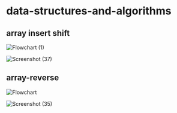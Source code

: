 # data-structures-and-algorithms

## array insert shift
![Flowchart (1)](https://user-images.githubusercontent.com/98964675/159132909-f283fd25-8a3a-4699-a5c1-9ceac04dd3ce.jpg)

![Screenshot (37)](https://user-images.githubusercontent.com/98964675/159132942-cc257a8a-586d-4e52-bf8c-cc2194d26cbd.png)


## array-reverse 
![Flowchart](https://user-images.githubusercontent.com/98964675/159083520-90b145f0-f8ce-4e84-9bd6-fdc1fd98048b.jpg)


![Screenshot (35)](https://user-images.githubusercontent.com/98964675/159083413-31708196-39d9-4b86-8337-182aa63f6c3e.png)